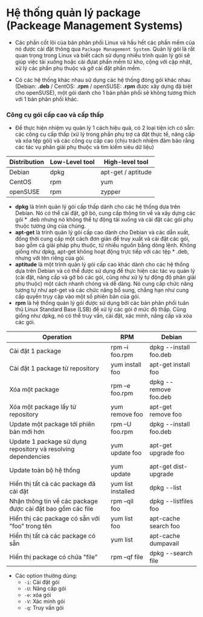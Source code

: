 # Hệ thống quản lý package (Packeage Management Systems)

- Các phần cốt lõi của bản phân phối Linux và hầu hết các phần mềm của nó được cài đặt thông qua `Package Management System`. Quản lý gói là rất quan trọng trong Linux và biết cách sử dụng nhiều trình quản lý gói sẽ giúp việc tải xuống hoặc cài đựat phần mềm từ kho, cộng với cập nhật, xử lý các phần phụ thuộc và gỡ cài đặt phần mềm.

- Có các hệ thống khác nhau sử dụng các hệ thống đóng gói khác nhau (Debian: **.deb** / CentOS: **.rpm** / openSUSE: **.rpm** được xây dựng đặ biệt cho openSUSE), một gói danh cho 1 bản phân phối sẽ không tương thích với 1 bản phân phối khác.

### Công cụ gói cấp cao và cấp thấp
- Để thực hiện nhiệm vụ quản lý 1 cách hiệu quả, có 2 loại tiện ích có sẵn: các công cụ cấp thấp (xử lý trong phần phụ trợ cà đặt thực tế, nâng cấp và xóa tệp gói) và các công cụ cấp cao (chịu trách nhiệm đảm bảo rằng các tác vụ phân giải phụ thuộc và tìm kiếm siêu dữ liệu)

| Distribution | Low-Level tool | High-level tool|
|--------------|----------------|----------------|
|Debian | dpkg | apt-get / aptitude|
|CentOS|rpm|yum|
|openSUSE|rpm|zypper|

- **dpkg** là trình quản lý gói cấp thấp dành cho các hệ thống dựa trên Debian. Nó có thể cài đặt, gỡ bỏ, cung cấp thông tin về và xây dựng các gói * .deb nhưng nó không thể tự động tải xuống và cài đặt các gói phụ thuộc tương ứng của chúng.
- **apt-get** là trình quản lý gói cấp cao dành cho Debian và các dẫn xuất, đồng thời cung cấp một cách đơn giản để truy xuất và cài đặt các gói, bao gồm cả giải pháp phụ thuộc, từ nhiều nguồn bằng dòng lệnh. Không giống như dpkg, apt-get không hoạt động trực tiếp với các tệp * .deb, nhưng với tên riêng của gói.
- **aptitude** là một trình quản lý gói cấp cao khác dành cho các hệ thống dựa trên Debian và có thể được sử dụng để thực hiện các tác vụ quản lý (cài đặt, nâng cấp và gỡ bỏ các gói, cũng như xử lý tự động độ phân giải phụ thuộc) một cách nhanh chóng và dễ dàng. Nó cung cấp chức năng tương tự như apt-get và các chức năng bổ sung, chẳng hạn như cung cấp quyền truy cập vào một số phiên bản của gói.
- **rpm** là hệ thống quản lý gói được sử dụng bởi các bản phân phối tuân thủ Linux Standard Base (LSB) để xử lý các gói ở mức độ thấp. Cũng giống như dpkg, nó có thể truy vấn, cài đặt, xác minh, nâng cấp và xóa các gói.

|Operation|RPM|Debian|
|---------|-----------|-----------|
|Cài đặt 1 package|rpm –i foo.rpm|dpkg --install foo.deb|
|Cài đặt 1 package từ repository|yum install foo|apt-get install foo|
|Xóa một package|rpm –e foo.rpm|dpkg --remove foo.deb|
|Xóa một package lấy từ repository|yum remove foo|apt-get remove foo|
|Update một package tới phiên bản mới hơn|rpm –U foo.rpm|dpkg --install foo.deb|
|Update 1 package sử dụng repository và resolving dependencies|yum update foo|apt-get upgrade foo|
|Update toàn bộ hệ thống|yum update|apt-get dist-upgrade|
|Hiển thị tất cả các package đã cài đặt|yum list installed|dpkg --list|
|Nhận thông tin về các package được cài đặt bao gồm các file|rpm –qil foo|dpkg --listfiles foo|
|Hiển thị các package có sẵn với "foo" trong tên|yum list foo|apt-cache search foo|
|Hiển thị tất cả các package có sẵn|yum list|apt-cache dumpavail|
|Hiển thị package có chứa "file"|rpm –qf file|dpkg --search file|


- Các option thường dùng:
  - `-i`: Cài đặt  gói
  - `-U`: Nâng cấp gói
  - `-e`: xóa  gói
  - `-V`: Xác minh  gói 
  - `-q`: Truy vấn gói